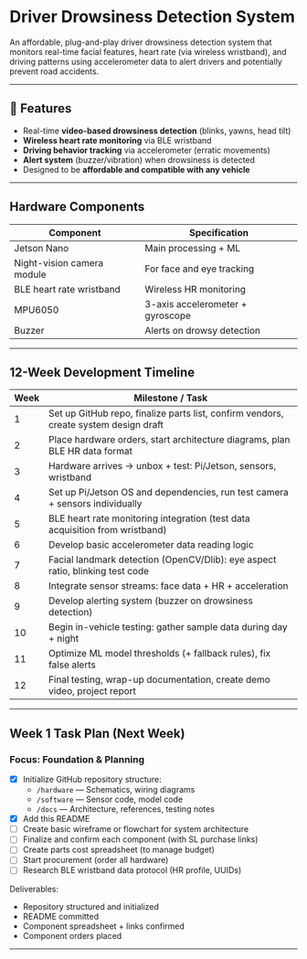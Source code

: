 # Driver Drowsiness Detection System

An affordable, plug-and-play driver drowsiness detection system that monitors real-time facial features, heart rate (via wireless wristband), and driving patterns using accelerometer data to alert drivers and potentially prevent road accidents.

---

## 🔧 Features

- Real-time **video-based drowsiness detection** (blinks, yawns, head tilt)
- **Wireless heart rate monitoring** via BLE wristband
- **Driving behavior tracking** via accelerometer (erratic movements)
- **Alert system** (buzzer/vibration) when drowsiness is detected
- Designed to be **affordable and compatible with any vehicle**

---

## Hardware Components

| Component                    | Specification                        |
|-----------------------------|--------------------------------------|
| Jetson Nano                 | Main processing + ML                 |
| Night-vision camera module  | For face and eye tracking            |
| BLE heart rate wristband    | Wireless HR monitoring               |
| MPU6050                     | 3-axis accelerometer + gyroscope     |
| Buzzer                      | Alerts on drowsy detection           |

---

## 12-Week Development Timeline

| **Week** | **Milestone / Task**                                                                 |
|----------|----------------------------------------------------------------------------------------|
| 1        | Set up GitHub repo, finalize parts list, confirm vendors, create system design draft |
| 2        | Place hardware orders, start architecture diagrams, plan BLE HR data format            |
| 3        | Hardware arrives → unbox + test: Pi/Jetson, sensors, wristband                         |
| 4        | Set up Pi/Jetson OS and dependencies, run test camera + sensors individually           |
| 5        | BLE heart rate monitoring integration (test data acquisition from wristband)           |
| 6        | Develop basic accelerometer data reading logic                                         |
| 7        | Facial landmark detection (OpenCV/Dlib): eye aspect ratio, blinking test code          |
| 8        | Integrate sensor streams: face data + HR + acceleration                                |
| 9        | Develop alerting system (buzzer on drowsiness detection)                               |
| 10       | Begin in-vehicle testing: gather sample data during day + night                        |
| 11       | Optimize ML model thresholds (+ fallback rules), fix false alerts                      |
| 12       | Final testing, wrap-up documentation, create demo video, project report                |

---

## Week 1 Task Plan (Next Week)

### Focus: Foundation & Planning

- [x] Initialize GitHub repository structure:
  - `/hardware` — Schematics, wiring diagrams
  - `/software` — Sensor code, model code
  - `/docs` — Architecture, references, testing notes
- [x] Add this README
- [ ] Create basic wireframe or flowchart for system architecture
- [ ] Finalize and confirm each component (with SL purchase links)
- [ ] Create parts cost spreadsheet (to manage budget)
- [ ] Start procurement (order all hardware)
- [ ] Research BLE wristband data protocol (HR profile, UUIDs)

Deliverables:
- Repository structured and initialized
- README committed
- Component spreadsheet + links confirmed
- Component orders placed

---



